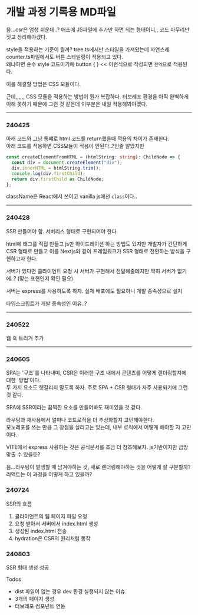# 개발 과정 기록용 MD파일

음...csr은 엄청 쉬운데..? 애초에 JS파일에 추가만 하면 되는 형태이니,, 코드 마무리만 짓고 정리해야겠다.

style을 적용하는 기준이 뭘까?
tree.ts에서만 스타일을 가져왔는데 자연스레 counter.ts파일에서도 버튼 스타일링이 적용되고 있다. <br />
왜냐하면 순수 style 코드이기에 button { } << 이런식으로 작성되면 `전역`으로 적용된다.

이를 해결할 방법은 CSS 모듈이다.

근데,,,,,, CSS 모듈을 적용하는 방법이 뭔가 복잡하다. 터보레포 환경을 아직 완벽하게 이해 못하기 때문에 그런 것 같은데 이부분은 내일 적용해봐야겠다.

---

### 240425

아래 코드와 그냥 통쨰로 html 코드를 return했을때 적용의 차이가 존재한다.<br />
아래 코드를 적용하면 CSS모듈이 적용이 안된다..?인줄 알았지만

```ts
const createElementFromHTML = (htmlString: string): ChildNode => {
  const div = document.createElement("div");
  div.innerHTML = htmlString.trim();
  console.log(div.firstChild);
  return div.firstChild as ChildNode;
};
```

className은 React에서 쓰이고 vanilla js에선 `class`이다..

---

### 240428

SSR 만들어야 함. 서버리스 형태로 구현되어야 한다.

html에 태그를 직접 만들고 js만 하이드레이션 하는 방법도 있지만 개발자가 간단하게 CSR 형태로 만들고 이를 Nextjs와 같이 프레임워크가 SSR 형태로 전환하는 방식을 구현하고자 한다.

서버가 있다면 클라이언트 요청 시 서버가 구현해서 전달해줄테지만 딱히 서버가 없기에..?
(맞는 표현인지 확인 필요)

서버는 express를 사용하도록 하자. 실제 배포에도 필요하니 개발 종속성으로 설치

타입스크립트가 개발 종속성인 이유..?

---

### 240522

웹 훅 트리거 추가

---

### 240605

SPA는 '구조'를 나타내며, CSR은 이러한 구조 내에서 콘텐츠를 어떻게 렌더링할지에 대한 '방법'이다.<br />
두 가지 요소도 헷갈리지 말도록 하자. 주로 SPA + CSR 형태가 자주 사용되기에 그런 것 같다.

SPA에 SSR이라는 끔찍한 요소를 만들어봐도 재미있을 것 같다.

라우팅과 재사용에서 얼마나 코드로직을 더 추상화할지 고민해야한다.<br />
모노레포를 쓰는 만큼 그 장점을 살리고는 있는데, 내부 로직에서 어떻게 해야할 지 고민이다.

VITE에서 express 사용하는 것은 공식문서를 조금 더 참조해보자. js기반이지만 금방 맞출 수 있을듯?

음...라우팅이 발생할 때 남겨야하는 것, 새로 렌더링해야하는 것을 어떻게 잘 구분할까? 리액트는 이 과정을 어떻게 하고 있을까?

### 240724

SSR의 흐름<br />

1. 클라이언트의 웹 페이지 파일 요청
2. 요청 받아서 서버에서 index.html 생성
3. 생성된 index.html 전송
4. hydration은 CSR의 원리처럼 동작

### 240803

SSR 형태 생성 성공

Todos

- dist 파일이 없는 경우 dev 환경 실행되지 않는 이슈
- 3개의 페이지 생성
- 터보레포 컴포넌트 연동
